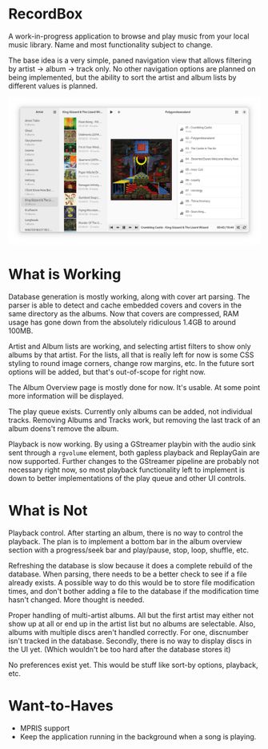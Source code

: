 # RecordBox

A work-in-progress application to browse and play music from your local music library. Name and most functionality subject to change.

The base idea is a very simple, paned navigation view that allows filtering by artist -> album -> track only. No other navigation options
are planned on being implemented, but the ability to sort the artist and album lists by different values is planned.

![Screenshot of main window](screenshot.png)

# What is Working
Database generation is mostly working, along with cover art parsing. The parser is able to detect and cache embedded covers and covers in
the same directory as the albums. Now that covers are compressed, RAM usage has gone down from the absolutely ridiculous 1.4GB to around 100MB.

Artist and Album lists are working, and selecting artist filters to show only albums by that artist. For the lists, all that is really left
for now is some CSS styling to round image corners, change row margins, etc. In the future sort options will be added, but that's out-of-scope for
right now.

The Album Overview page is mostly done for now. It's usable. At some point more information will be displayed.

The play queue exists. Currently only albums can be added, not individual tracks. Removing Albums and Tracks work, but removing the
last track of an album doens't remove the album.

Playback is now working. By using a GStreamer playbin with the audio sink sent through a `rgvolume` element, both gapless playback and
ReplayGain are now supported. Further changes to the GStreamer pipeline are probably not necessary right now, so most playback functionality
left to implement is down to better implementations of the play queue and other UI controls.

# What is Not
Playback control. After starting an album, there is no way to control the playback. The plan is to implement a bottom bar in the
album overview section with a progress/seek bar and play/pause, stop, loop, shuffle, etc. 

Refreshing the database is slow because it does a complete rebuild of the database. When parsing, there needs to be a better
check to see if a file already exists. A possible way to do this would be to store file modification times, and don't bother
adding a file to the database if the modification time hasn't changed. More thought is needed.

Proper handling of multi-artist albums. All but the first artist may either not show up at all or end up in the artist list
but no albums are selectable. Also, albums with multiple discs aren't handled correctly. For one, discnumber isn't tracked in
the database. Secondly, there is no way to display discs in the UI yet. (Which wouldn't be too hard after the database stores it)

No preferences exist yet. This would be stuff like sort-by options, playback, etc.


# Want-to-Haves
- MPRIS support
- Keep the application running in the background when a song is playing.
